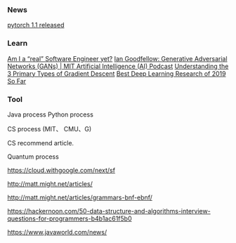 
### News
[pytorch 1.1 released](https://github.com/pytorch/pytorch/releases)


### Learn
[Am I a “real” Software Engineer yet?](https://medium.freecodecamp.org/am-i-a-real-software-engineer-yet-a0f38a2248c0)
[Ian Goodfellow: Generative Adversarial Networks (GANs) | MIT Artificial Intelligence (AI) Podcast](https://www.youtube.com/watch?v=Z6rxFNMGdn0)
[Understanding the 3 Primary Types of Gradient Descent](https://medium.com/@ODSC/understanding-the-3-primary-types-of-gradient-descent-987590b2c36)
[Best Deep Learning Research of 2019 So Far](https://medium.com/@ODSC/best-deep-learning-research-of-2019-so-far-7bea0ed22e38)

### Tool








Java 
process
Python process

CS process (MIT、 CMU、G)

CS recommend article.

Quantum process

https://cloud.withgoogle.com/next/sf

http://matt.might.net/articles/

http://matt.might.net/articles/grammars-bnf-ebnf/

https://hackernoon.com/50-data-structure-and-algorithms-interview-questions-for-programmers-b4b1ac61f5b0


https://www.javaworld.com/news/